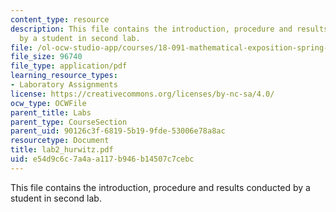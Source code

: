 ```yaml
---
content_type: resource
description: This file contains the introduction, procedure and results conducted
  by a student in second lab.
file: /ol-ocw-studio-app/courses/18-091-mathematical-exposition-spring-2005/e54d9c6c7a4aa117b946b14507c7cebc_lab2_hurwitz.pdf
file_size: 96740
file_type: application/pdf
learning_resource_types:
- Laboratory Assignments
license: https://creativecommons.org/licenses/by-nc-sa/4.0/
ocw_type: OCWFile
parent_title: Labs
parent_type: CourseSection
parent_uid: 90126c3f-6819-5b19-9fde-53006e78a8ac
resourcetype: Document
title: lab2_hurwitz.pdf
uid: e54d9c6c-7a4a-a117-b946-b14507c7cebc
---
```

This file contains the introduction, procedure and results conducted by a student in second lab.